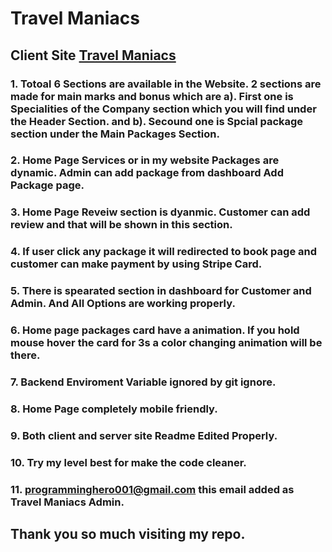 # Travel Maniacs

## Client Site [Travel Maniacs](https://travel-maniacs-1d6fc.web.app/)



### 1. Totoal 6 Sections are available in the Website. 2 sections are made for main marks and bonus which are a). First one is Specialities of the Company section which you will find under the Header Section. and b). Secound one is Spcial package section under the Main Packages Section.

### 2. Home Page Services or in my website Packages are dynamic. Admin can add package from dashboard Add Package page.

### 3. Home Page Reveiw section is dyanmic. Customer can add review and that will be shown in this section.

### 4. If user click any package it will redirected to book page and customer can make payment by using Stripe Card.

### 5. There is spearated section in dashboard for Customer and Admin. And All Options are working properly.

### 6. Home page packages card have a animation. If you hold mouse hover the card for 3s a color changing animation will be there.

### 7. Backend Enviroment Variable ignored by git ignore.

### 8. Home Page completely mobile friendly.

### 9. Both client and server site Readme Edited Properly. 

### 10. Try my level best for make the code cleaner.

### 11. programminghero001@gmail.com this email added as Travel Maniacs Admin.





## Thank you so much visiting my repo.